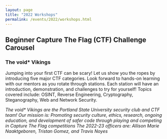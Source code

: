 ```yaml
---
layout: page
title: "2022 Workshops"
permalink: /events/2022/workshops.html
---
```


<a name="void* Vikings"></a>
## <b>Beginner Capture The Flag (CTF) Challenge Carousel</b>

### The void* Vikings 
Jumping into your first CTF can be scary! Let us show you the ropes by introducing five major CTF categories. Look forward to hands-on learning with our mentors as you rotate through stations. Each station will have an introduction, demonstration, and challenges to try for yourself! Topics covered include: OSINT, Reverse Engineering, Cryptography, Steganography, Web and Network Security.

<i>The void* Vikings are the Portland State University security club and CTF team!
Our mission is: Promoting security culture, ethics, research, ongoing education, and development of safer code through playing and competing in Capture The Flag competitions
The 2022-23 officers are: Allison Marie Naaktgeboren, Tristan Gomez, and Travis Noyes</i>


<!--
<a name=""></a>
## Title
### Authors ([](https://twitter.com/))
Abstract
*Bio*
-->
